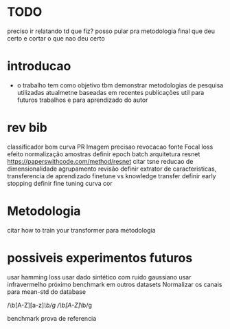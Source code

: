 # TODO


preciso ir relatando td que fiz? posso pular pra metodologia final que deu certo e cortar o que nao deu certo

# introducao
- o trabalho tem como objetivo  tbm demonstrar metodologias de pesquisa utilizadas atualmetne baseadas em recentes publicações util para futuros trabalhos e para aprendizado do autor

# rev bib
classificador bom curva PR
Imagem precisao revocacao fonte
Focal loss
efeito normalização amostras
definir epoch batch
arquitetura resnet
https://paperswithcode.com/method/resnet
citar tsne reducao de dimensionalidade agrupamento
revisão definir extrator de caracteristicas, transferencia de aprendizado finetune vs knowledge transfer
definir early stopping
definir fine tuning
curva cor
# Metodologia
citar how to train your transformer para metodologia


# possiveis experimentos futuros
usar hamming loss
usar dado sintético com ruido gaussiano
usar infravermelho próximo
benchmark em outros datasets
Normalizar os canais para mean-std do database

/\b[A-Z][a-z]*\b/g
/\b[A-Z]*\b/g

benchmark prova de referencia